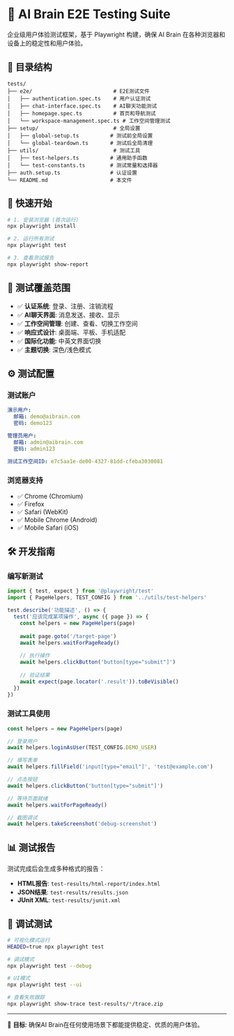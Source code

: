 # 🧪 AI Brain E2E Testing Suite

企业级用户体验测试框架，基于 Playwright 构建，确保 AI Brain 在各种浏览器和设备上的稳定性和用户体验。

## 📁 目录结构

```
tests/
├── e2e/                          # E2E测试文件
│   ├── authentication.spec.ts    # 用户认证测试
│   ├── chat-interface.spec.ts    # AI聊天功能测试
│   ├── homepage.spec.ts          # 首页和导航测试
│   └── workspace-management.spec.ts # 工作空间管理测试
├── setup/                        # 全局设置
│   ├── global-setup.ts          # 测试前全局设置
│   └── global-teardown.ts       # 测试后全局清理
├── utils/                        # 测试工具
│   ├── test-helpers.ts          # 通用助手函数
│   └── test-constants.ts        # 测试常量和选择器
├── auth.setup.ts                # 认证设置
└── README.md                    # 本文件
```

## 🚀 快速开始

```bash
# 1. 安装浏览器 (首次运行)
npx playwright install

# 2. 运行所有测试
npx playwright test

# 3. 查看测试报告
npx playwright show-report
```

## 🎯 测试覆盖范围

- ✅ **认证系统**: 登录、注册、注销流程
- ✅ **AI聊天界面**: 消息发送、接收、显示
- ✅ **工作空间管理**: 创建、查看、切换工作空间
- ✅ **响应式设计**: 桌面端、平板、手机适配
- ✅ **国际化功能**: 中英文界面切换
- ✅ **主题切换**: 深色/浅色模式

## ⚙️ 测试配置

### 测试账户
```yaml
演示用户:
  邮箱: demo@aibrain.com
  密码: demo123

管理员用户:
  邮箱: admin@aibrain.com  
  密码: admin123

测试工作空间ID: e7c5aa1e-de00-4327-81dd-cfeba3030081
```

### 浏览器支持
- ✅ Chrome (Chromium)
- ✅ Firefox  
- ✅ Safari (WebKit)
- ✅ Mobile Chrome (Android)
- ✅ Mobile Safari (iOS)

## 🛠️ 开发指南

### 编写新测试
```typescript
import { test, expect } from '@playwright/test'
import { PageHelpers, TEST_CONFIG } from '../utils/test-helpers'

test.describe('功能描述', () => {
  test('应该完成某项操作', async ({ page }) => {
    const helpers = new PageHelpers(page)
    
    await page.goto('/target-page')
    await helpers.waitForPageReady()
    
    // 执行操作
    await helpers.clickButton('button[type="submit"]')
    
    // 验证结果
    await expect(page.locator('.result')).toBeVisible()
  })
})
```

### 测试工具使用
```typescript
const helpers = new PageHelpers(page)

// 登录用户
await helpers.loginAsUser(TEST_CONFIG.DEMO_USER)

// 填写表单
await helpers.fillField('input[type="email"]', 'test@example.com')

// 点击按钮
await helpers.clickButton('button[type="submit"]')

// 等待页面就绪
await helpers.waitForPageReady()

// 截图调试
await helpers.takeScreenshot('debug-screenshot')
```

## 📊 测试报告

测试完成后会生成多种格式的报告：
- **HTML报告**: `test-results/html-report/index.html`
- **JSON结果**: `test-results/results.json`
- **JUnit XML**: `test-results/junit.xml`

## 🐛 调试测试

```bash
# 可视化模式运行
HEADED=true npx playwright test

# 调试模式
npx playwright test --debug

# UI模式
npx playwright test --ui

# 查看失败跟踪
npx playwright show-trace test-results/*/trace.zip
```

---

🎯 **目标**: 确保AI Brain在任何使用场景下都能提供稳定、优质的用户体验。
